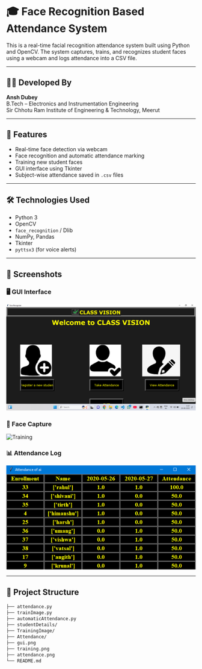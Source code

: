  # 🎓 Face Recognition Based Attendance System

This is a real-time facial recognition attendance system built using Python and OpenCV. The system captures, trains, and recognizes student faces using a webcam and logs attendance into a CSV file.

---

## 🧑‍💻 Developed By
**Ansh Dubey**  
B.Tech – Electronics and Instrumentation Engineering  
Sir Chhotu Ram Institute of Engineering & Technology, Meerut

---

## 🚀 Features

- Real-time face detection via webcam
- Face recognition and automatic attendance marking
- Training new student faces
- GUI interface using Tkinter
- Subject-wise attendance saved in `.csv` files

---

## 🛠 Technologies Used

- Python 3
- OpenCV
- `face_recognition` / Dlib
- NumPy, Pandas
- Tkinter
- `pyttsx3` (for voice alerts)

---

## 📸 Screenshots

### 🖥 GUI Interface  
![GUI](gui.png)

### 📸 Face Capture  
![Training](training.png)

### 📊 Attendance Log  
![Attendance](attendance.png)

---

## 📁 Project Structure

```plaintext
├── attendance.py
├── trainImage.py
├── automaticAttendance.py
├── studentDetails/
├── TrainingImage/
├── Attendance/
├── gui.png
├── training.png
├── attendance.png
└── README.md
